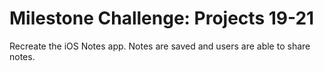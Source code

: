 # Milestone Challenge: Projects 19-21

Recreate the iOS Notes app. Notes are saved and users are able to share notes.
